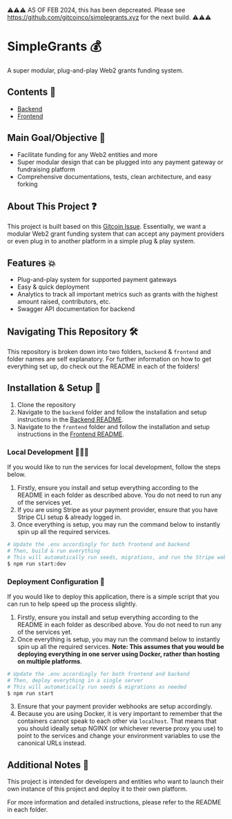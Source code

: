 ⚠️⚠️⚠️  AS OF FEB 2024, this has been depcreated. Please see https://github.com/gitcoinco/simplegrants.xyz for the next build. ⚠️⚠️⚠️

# SimpleGrants 💰

A super modular, plug-and-play Web2 grants funding system.

## Contents 📄

- [Backend](./backend/)
- [Frontend](./frontend/)

## Main Goal/Objective 🎯

- Facilitate funding for any Web2 entities and more
- Super modular design that can be plugged into any payment gateway or fundraising platform
- Comprehensive documentations, tests, clean architecture, and easy forking

## About This Project ❓

This project is built based on this [Gitcoin Issue](https://gitcoin.co/issue/29568). Essentially, we want a modular Web2 grant funding system that can accept any payment providers or even plug in to another platform in a simple plug & play system.

## Features 💥

- Plug-and-play system for supported payment gateways
- Easy & quick deployment
- Analytics to track all important metrics such as grants with the highest amount raised, contributors, etc.
- Swagger API documentation for backend

## Navigating This Repository 🛠

This repository is broken down into two folders, `backend` & `frontend` and folder names are self explanatory. For further information on how to get everything set up, do check out the README in each of the folders!

## Installation & Setup 🧪

1. Clone the repository
2. Navigate to the `backend` folder and follow the installation and setup instructions in the [Backend README](./backend/README.md).
3. Navigate to the `frontend` folder and follow the installation and setup instructions in the [Frontend README](./frontend/README.md).

### Local Development 👨🏻‍💻

If you would like to run the services for local development, follow the steps below.

1. Firstly, ensure you install and setup everything according to the README in each folder as described above. You do not need to run any of the services yet.
2. If you are using Stripe as your payment provider, ensure that you have Stripe CLI setup & already logged in.
3. Once everything is setup, you may run the command below to instantly spin up all the required services.

```bash
# Update the .env accordingly for both frontend and backend
# Then, build & run everything
# This will automatically run seeds, migrations, and run the Stripe webhook listener
$ npm run start:dev
```

### Deployment Configuration 🚀

If you would like to deploy this application, there is a simple script that you can run to help speed up the process slightly.

1. Firstly, ensure you install and setup everything according to the README in each folder as described above. You do not need to run any of the services yet.
2. Once everything is setup, you may run the command below to instantly spin up all the required services. **Note: This assumes that you would be deploying everything in one server using Docker, rather than hosting on multiple platforms**.

```bash
# Update the .env accordingly for both frontend and backend
# Then, deploy everything in a single server
# This will automatically run seeds & migrations as needed
$ npm run start
```

3. Ensure that your payment provider webhooks are setup accordingly.
4. Because you are using Docker, it is very important to remember that the containers cannot speak to each other via `localhost`. That means that you should ideally setup NGINX (or whichever reverse proxy you use) to point to the services and change your environment variables to use the canonical URLs instead.

## Additional Notes 🧠

This project is intended for developers and entities who want to launch their own instance of this project and deploy it to their own platform.

For more information and detailed instructions, please refer to the README in each folder.
